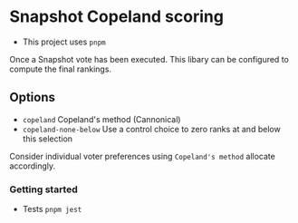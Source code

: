 # Snapshot Copeland scoring

* This project uses `pnpm`

Once a Snapshot vote has been executed. This libary can be configured to compute the final rankings.

## Options

* `copeland` Copeland's method (Cannonical)
* `copeland-none-below` Use a control choice to zero ranks at and below this selection

Consider individual voter preferences using `Copeland's method` allocate accordingly.

### Getting started

* Tests `pnpm jest`
